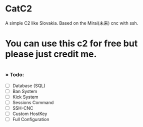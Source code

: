 # CatC2
A simple C2 like Slovakia. Based on the Mirai(未来) cnc with ssh.
<h1> You can use this c2 for free but please just credit me. <h1>

<h3>» Todo: </h3>

- [ ] Database (SQL)
- [ ] Ban System
- [ ] Kick System
- [ ] Sessions Command
- [ ] SSH-CNC
- [ ] Custom HostKey
- [ ] Full Configuration
